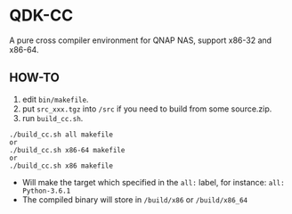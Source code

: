 # QDK-CC
A pure cross compiler environment for QNAP NAS, support x86-32 and x86-64.


## HOW-TO
1. edit `bin/makefile`.
2. put `src_xxx.tgz` into `/src` if you need to build from some source.zip.
3. run `build_cc.sh`.
```
./build_cc.sh all makefile
or
./build_cc.sh x86-64 makefile
or
./build_cc.sh x86 makefile
```

  - Will make the target which specified in the `all:` label, for instance: `all: Python-3.6.1`
  - The compiled binary will store in `/build/x86` or `/build/x86_64`
